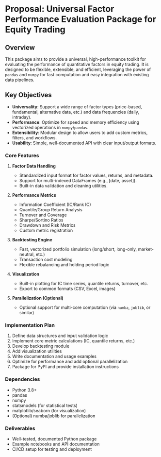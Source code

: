 # Proposal: Universal Factor Performance Evaluation Package for Equity Trading

## Overview

This package aims to provide a universal, high-performance toolkit for evaluating the performance of quantitative factors in equity trading. It is designed to be flexible, extensible, and efficient, leveraging the power of `pandas` and `numpy` for fast computation and easy integration with existing data pipelines.

## Key Objectives

- **Universality**: Support a wide range of factor types (price-based, fundamental, alternative data, etc.) and data frequencies (daily, intraday).
- **Performance**: Optimize for speed and memory efficiency using vectorized operations in `numpy`/`pandas`.
- **Extensibility**: Modular design to allow users to add custom metrics, filters, and workflows.
- **Usability**: Simple, well-documented API with clear input/output formats.

### Core Features

1. **Factor Data Handling**
    - Standardized input format for factor values, returns, and metadata.
    - Support for multi-indexed DataFrames (e.g., [date, asset]).
    - Built-in data validation and cleaning utilities.

2. **Performance Metrics**
    - Information Coefficient (IC/Rank IC)
    - Quantile/Group Return Analysis
    - Turnover and Coverage
    - Sharpe/Sortino Ratios
    - Drawdown and Risk Metrics
    - Custom metric registration

3. **Backtesting Engine**
    - Fast, vectorized portfolio simulation (long/short, long-only, market-neutral, etc.)
    - Transaction cost modeling
    - Flexible rebalancing and holding period logic

4. **Visualization**
    - Built-in plotting for IC time series, quantile returns, turnover, etc.
    - Export to common formats (CSV, Excel, images)

5. **Parallelization (Optional)**
    - Optional support for multi-core computation (via `numba`, `joblib`, or similar)

### Implementation Plan

1. Define data structures and input validation logic
2. Implement core metric calculations (IC, quantile returns, etc.)
3. Develop backtesting module
4. Add visualization utilities
5. Write documentation and usage examples
6. Optimize for performance and add optional parallelization
7. Package for PyPI and provide installation instructions

### Dependencies

- Python 3.8+
- pandas
- numpy
- statsmodels (for statistical tests)
- matplotlib/seaborn (for visualization)
- (Optional) numba/joblib for parallelization

### Deliverables

- Well-tested, documented Python package
- Example notebooks and API documentation
- CI/CD setup for testing and deployment
